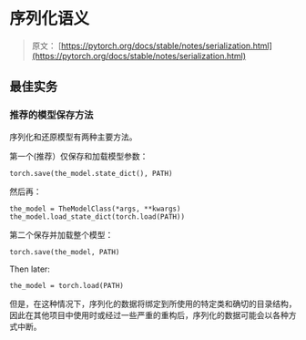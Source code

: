 # 序列化语义

> 原文： [https://pytorch.org/docs/stable/notes/serialization.html](https://pytorch.org/docs/stable/notes/serialization.html)

## 最佳实务

### 推荐的模型保存方法

序列化和还原模型有两种主要方法。

第一个(推荐）仅保存和加载模型参数：

```
torch.save(the_model.state_dict(), PATH)

```

然后再：

```
the_model = TheModelClass(*args, **kwargs)
the_model.load_state_dict(torch.load(PATH))

```

第二个保存并加载整个模型：

```
torch.save(the_model, PATH)

```

Then later:

```
the_model = torch.load(PATH)

```

但是，在这种情况下，序列化的数据将绑定到所使用的特定类和确切的目录结构，因此在其他项目中使用时或经过一些严重的重构后，序列化的数据可能会以各种方式中断。